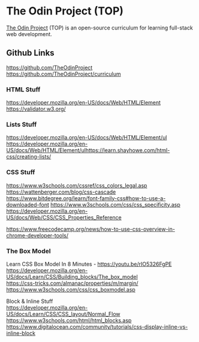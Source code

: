 # The Odin Project (TOP)

[The Odin Project](https://www.theodinproject.com/) (TOP) is an open-source curriculum for learning full-stack web development.

## Github Links
https://github.com/TheOdinProject<br/>
https://github.com/TheOdinProject/curriculum<br/>

### HTML Stuff
https://developer.mozilla.org/en-US/docs/Web/HTML/Element<br/>
https://validator.w3.org/<br/>

### Lists Stuff
https://developer.mozilla.org/en-US/docs/Web/HTML/Element/ul
https://developer.mozilla.org/en-US/docs/Web/HTML/Element/ulhttps://learn.shayhowe.com/html-css/creating-lists/

### CSS Stuff
https://www.w3schools.com/cssref/css_colors_legal.asp<br/>
https://wattenberger.com/blog/css-cascade<br/>
https://www.bitdegree.org/learn/font-family-css#how-to-use-a-downloaded-font
https://www.w3schools.com/css/css_specificity.asp
https://developer.mozilla.org/en-US/docs/Web/CSS/CSS_Properties_Reference

https://www.freecodecamp.org/news/how-to-use-css-overview-in-chrome-developer-tools/

### The Box Model
Learn CSS Box Model In 8 Minutes - https://youtu.be/rIO5326FgPE<br/>
https://developer.mozilla.org/en-US/docs/Learn/CSS/Building_blocks/The_box_model<br/>
https://css-tricks.com/almanac/properties/m/margin/
https://www.w3schools.com/css/css_boxmodel.asp

Block & Inline Stuff<br/>
https://developer.mozilla.org/en-US/docs/Learn/CSS/CSS_layout/Normal_Flow
https://www.w3schools.com/html/html_blocks.asp
https://www.digitalocean.com/community/tutorials/css-display-inline-vs-inline-block
